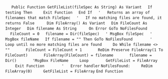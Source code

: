 &nbsp;&nbsp;&nbsp;&nbsp;
`Public Function GetFileList(fileSpec As String) As Variant`
&nbsp;&nbsp;&nbsp;&nbsp;`If testing Then`
&nbsp;&nbsp;&nbsp;&nbsp;&nbsp;&nbsp;&nbsp;&nbsp;`Exit Function`
&nbsp;&nbsp;&nbsp;&nbsp;`End If`
&nbsp;&nbsp;&nbsp;&nbsp;`'   Returns an array of filenames that match FileSpec`
&nbsp;&nbsp;&nbsp;&nbsp;`'   If no matching files are found, it returns False`
&nbsp;&nbsp;&nbsp;&nbsp;
&nbsp;&nbsp;&nbsp;&nbsp;`Dim FileArray() As Variant`
&nbsp;&nbsp;&nbsp;&nbsp;`Dim FileCount As Integer`
&nbsp;&nbsp;&nbsp;&nbsp;`Dim filename As String`
&nbsp;&nbsp;&nbsp;&nbsp;
&nbsp;&nbsp;&nbsp;&nbsp;`On Error GoTo NoFilesFound`
&nbsp;&nbsp;&nbsp;&nbsp;
&nbsp;&nbsp;&nbsp;&nbsp;`FileCount = 0`
&nbsp;&nbsp;&nbsp;&nbsp;`filename = Dir(fileSpec)`
&nbsp;&nbsp;&nbsp;&nbsp;`' MsgBox fileSpec`
&nbsp;&nbsp;&nbsp;&nbsp;`' MsgBox fileName`
&nbsp;&nbsp;&nbsp;&nbsp;`If filename = "" Then GoTo NoFilesFound`
&nbsp;&nbsp;&nbsp;&nbsp;
&nbsp;&nbsp;&nbsp;&nbsp;&nbsp;&nbsp;&nbsp;&nbsp;`'   Loop until no more matching files are found`
&nbsp;&nbsp;&nbsp;&nbsp;&nbsp;&nbsp;&nbsp;&nbsp;`Do While filename <> ""`
&nbsp;&nbsp;&nbsp;&nbsp;&nbsp;&nbsp;&nbsp;&nbsp;&nbsp;&nbsp;&nbsp;&nbsp;`FileCount = FileCount + 1`
&nbsp;&nbsp;&nbsp;&nbsp;&nbsp;&nbsp;&nbsp;&nbsp;&nbsp;&nbsp;&nbsp;&nbsp;`ReDim Preserve FileArray(1 To FileCount)`
&nbsp;&nbsp;&nbsp;&nbsp;&nbsp;&nbsp;&nbsp;&nbsp;&nbsp;&nbsp;&nbsp;&nbsp;`FileArray(FileCount) = filename`
&nbsp;&nbsp;&nbsp;&nbsp;&nbsp;&nbsp;&nbsp;&nbsp;&nbsp;&nbsp;&nbsp;&nbsp;`filename = Dir()`
&nbsp;&nbsp;&nbsp;&nbsp;&nbsp;&nbsp;&nbsp;&nbsp;&nbsp;&nbsp;&nbsp;&nbsp;`'MsgBox FileName`
&nbsp;&nbsp;&nbsp;&nbsp;&nbsp;&nbsp;&nbsp;&nbsp;`Loop`
&nbsp;&nbsp;&nbsp;&nbsp;
&nbsp;&nbsp;&nbsp;&nbsp;&nbsp;&nbsp;&nbsp;&nbsp;`GetFileList = FileArray`
&nbsp;&nbsp;&nbsp;&nbsp;&nbsp;&nbsp;&nbsp;&nbsp;`Exit Function`
&nbsp;&nbsp;&nbsp;&nbsp;
&nbsp;&nbsp;&nbsp;&nbsp;&nbsp;&nbsp;&nbsp;&nbsp;`'   Error handler`
`NoFilesFound:`
&nbsp;&nbsp;&nbsp;&nbsp;&nbsp;&nbsp;&nbsp;&nbsp;`ReDim FileArray(0)`
&nbsp;&nbsp;&nbsp;&nbsp;&nbsp;&nbsp;&nbsp;&nbsp;`GetFileList = FileArray`
`End Function`

